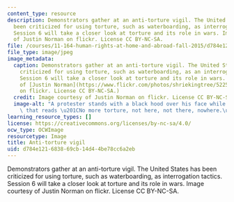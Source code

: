 ```yaml
---
content_type: resource
description: Demonstrators gather at an anti-torture vigil. The United States has
  been criticized for using torture, such as waterboarding, as interrogation tactics.
  Session 6 will take a closer look at torture and its role in wars. Image courtesy
  of Justin Norman on flickr. License CC BY-NC-SA.
file: /courses/11-164-human-rights-at-home-and-abroad-fall-2015/d784e121683869cb14d44be78cc6a2eb_11-164f15.jpg
file_type: image/jpeg
image_metadata:
  caption: Demonstrators gather at an anti-torture vigil. The United States has been
    criticized for using torture, such as waterboarding, as an interrogation tactic.
    Session 6 will take a closer look at torture and its role in wars. (Image courtesy
    of [Justin Norman](https://www.flickr.com/photos/shriekingtree/5225175851/in/photostream/)
    on flickr. License CC BY-NC-SA.)
  credit: Image courtesy of Justin Norman on flickr. License CC BY-NC-SA.
  image-alt: "A protester stands with a black hood over his face while holding a sign\
    \ that reads \u201CNo more torture, not here, not there, nowhere.\u201D"
learning_resource_types: []
license: https://creativecommons.org/licenses/by-nc-sa/4.0/
ocw_type: OCWImage
resourcetype: Image
title: Anti-torture vigil
uid: d784e121-6838-69cb-14d4-4be78cc6a2eb
---
```

Demonstrators gather at an anti-torture vigil. The United States has been criticized for using torture, such as waterboarding, as interrogation tactics. Session 6 will take a closer look at torture and its role in wars. Image courtesy of Justin Norman on flickr. License CC BY-NC-SA.